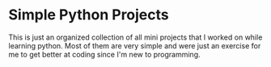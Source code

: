 # Simple Python Projects

This is just an organized collection of all mini projects that I worked on while learning python. Most of them are very simple and were just an exercise for me to get better at coding since I'm new to programming.
